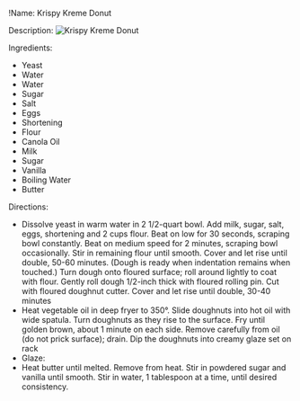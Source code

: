 !Name: Krispy Kreme Donut

Description:
![Krispy Kreme Donut](https://www.themealdb.com/images/media/meals/4i5cnx1587672171.jpg "Krispy Kreme Donut")

Ingredients:
- Yeast
- Water
- Water
- Sugar
- Salt
- Eggs
- Shortening
- Flour
- Canola Oil
- Milk
- Sugar
- Vanilla
- Boiling Water
- Butter

Directions:
- Dissolve yeast in warm water in 2 1/2-quart bowl. Add milk, sugar, salt, eggs, shortening and 2 cups flour. Beat on low for 30 seconds, scraping bowl constantly. Beat on medium speed for 2 minutes, scraping bowl occasionally. Stir in remaining flour until smooth. Cover and let rise until double, 50-60 minutes. (Dough is ready when indentation remains when touched.) Turn dough onto floured surface; roll around lightly to coat with flour. Gently roll dough 1/2-inch thick with floured rolling pin. Cut with floured doughnut cutter. Cover and let rise until double, 30-40 minutes
- Heat vegetable oil in deep fryer to 350°. Slide doughnuts into hot oil with wide spatula. Turn doughnuts as they rise to the surface. Fry until golden brown, about 1 minute on each side. Remove carefully from oil (do not prick surface); drain. Dip the doughnuts into creamy glaze set on rack
- Glaze: 
- Heat butter until melted. Remove from heat. Stir in powdered sugar and vanilla until smooth. Stir in water, 1 tablespoon at a time, until desired consistency.
